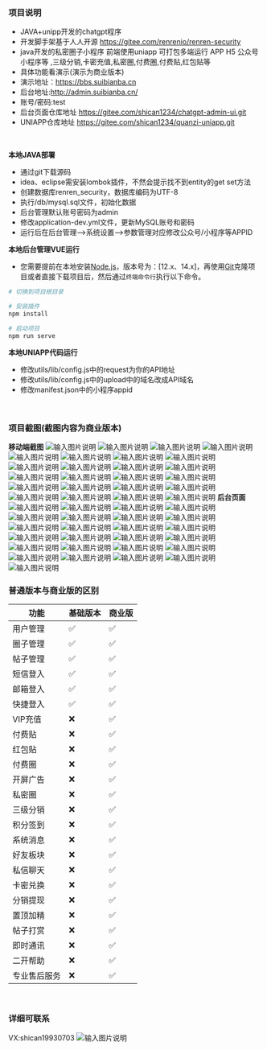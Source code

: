 ### 项目说明
- JAVA+unipp开发的chatgpt程序
- 开发脚手架基于人人开源 https://gitee.com/renrenio/renren-security
- java开发的私密圈子小程序  前端使用uniapp   可打包多端运行  APP  H5  公众号  小程序等 ,三级分销,卡密充值,私密圈,付费圈,付费贴,红包贴等
- 具体功能看演示(演示为商业版本)
- 演示地址：https://bbs.suibianba.cn
- 后台地址:http://admin.suibianba.cn/
- 账号/密码:test
- 后台页面仓库地址 https://gitee.com/shican1234/chatgpt-admin-ui.git
- UNIAPP仓库地址 https://gitee.com/shican1234/quanzi-uniapp.git

<br>




**本地JAVA部署**
- 通过git下载源码
- idea、eclipse需安装lombok插件，不然会提示找不到entity的get set方法
- 创建数据库renren_security，数据库编码为UTF-8
- 执行/db/mysql.sql文件，初始化数据
- 后台管理默认账号密码为admin
- 修改application-dev.yml文件，更新MySQL账号和密码
- 运行后在后台管理-->系统设置-->参数管理对应修改公众号/小程序等APPID

**本地后台管理VUE运行**
- 您需要提前在本地安装[Node.js](https://nodejs.org/en/)，版本号为：[12.x、14.x]，再使用[Git](https://git-scm.com/)克隆项目或者直接下载项目后，然后通过`终端命令行`执行以下命令。

```bash
# 切换到项目根目录

# 安装插件
npm install

# 启动项目
npm run serve
```
**本地UNIAPP代码运行**
- 修改utils/lib/config.js中的request为你的API地址
- 修改utils/lib/config.js中的upload中的域名改成API域名
- 修改manifest.json中的小程序appid
<br>

### 项目截图(截图内容为商业版本)


**移动端截图**
![输入图片说明](img/qt1.png)
![输入图片说明](img/qt2.png)
![输入图片说明](img/qt3.png)
![输入图片说明](img/qt4.png)
![输入图片说明](img/qt5.png)
![输入图片说明](img/qt6.png)
![输入图片说明](img/qt7.png)
![输入图片说明](img/qt8.png)
![输入图片说明](img/qt9.png)
![输入图片说明](img/qt10.png)
![输入图片说明](img/qt11.png)
![输入图片说明](img/qt12.png)
![输入图片说明](img/qt13.png)
![输入图片说明](img/qt14.png)
![输入图片说明](img/qt15.png)
![输入图片说明](img/qt16.png)
![输入图片说明](img/qt17.png)
![输入图片说明](img/qt18.png)
![输入图片说明](img/qt19.png)
![输入图片说明](img/qt20.png)
![输入图片说明](img/qt21.png)
![输入图片说明](img/qt22.png)
![输入图片说明](img/qt23.png)
![输入图片说明](img/qt24.png)
**后台页面**
![输入图片说明](img/ht1.png)
![输入图片说明](img/ht2.png)
![输入图片说明](img/ht3.png)
![输入图片说明](img/ht4.png)
![输入图片说明](img/ht5.png)
![输入图片说明](img/ht6.png)
![输入图片说明](img/ht7.png)
![输入图片说明](img/ht8.png)
![输入图片说明](img/ht9.png)
![输入图片说明](img/ht10.png)
![输入图片说明](img/ht11.png)
![输入图片说明](img/ht12.png)
![输入图片说明](img/ht13.png)
![输入图片说明](img/ht14.png)
![输入图片说明](img/ht15.png)
![输入图片说明](img/ht16.png)
![输入图片说明](img/ht17.png)
![输入图片说明](img/ht18.png)
![输入图片说明](img/ht19.png)
![输入图片说明](img/ht20.png)
![输入图片说明](img/ht21.png)
![输入图片说明](img/ht22.png)
![输入图片说明](img/ht23.png)
![输入图片说明](img/ht24.png)
![输入图片说明](img/ht25.png)

### 普通版本与商业版的区别
|  功能    |  基础版本   |  商业版   |
| --- | --- | --- |
|   用户管理  |   ✅  |   ✅  |
|   圈子管理  |   ✅  |   ✅  |
|   帖子管理  |   ✅  |   ✅  |
|   短信登入  |   ✅  |   ✅  |
|   邮箱登入 |   ✅  |   ✅  |
|   快捷登入  |   ✅  |   ✅  |
|   VIP充值  |   ❌  |   ✅  |
|   付费贴  |   ❌  |   ✅  |
|   红包贴  |   ❌  |   ✅  |
|   付费圈  |   ❌  |   ✅  |
|   开屏广告  |   ❌  |   ✅  |
|   私密圈  |   ❌  |   ✅  |
|   三级分销  |   ❌  |   ✅  |
|   积分签到  |   ❌  |   ✅  |
|   系统消息 |   ❌  |   ✅  |
|   好友板块  |   ❌  |   ✅  |
|   私信聊天  |   ❌  |   ✅  |
|   卡密兑换 |   ❌  |   ✅  |
|   分销提现  |   ❌  |   ✅  |
|   置顶加精  |   ❌  |   ✅  |
|   帖子打赏 |   ❌  |   ✅  |
|   即时通讯 |   ❌  |   ✅  |
|   二开帮助  |   ❌  |   ✅  |
|   专业售后服务  |   ❌  |   ✅  |


<br>


### 详细可联系
VX:shican19930703
![输入图片说明](img/wx.jpg)
